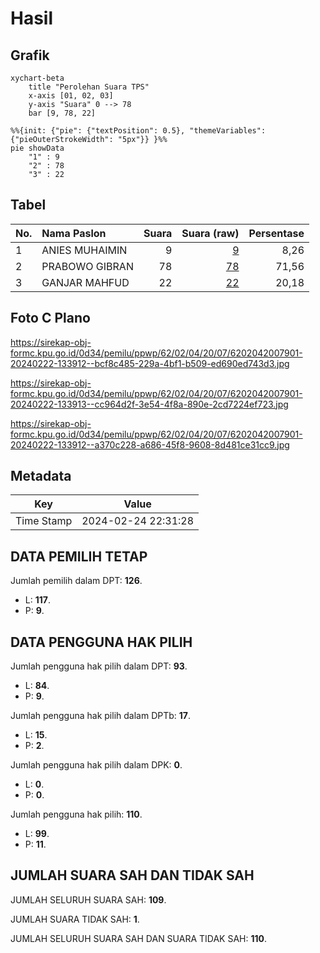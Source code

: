 # Hasil

## Grafik

```mermaid
xychart-beta
    title "Perolehan Suara TPS"
    x-axis [01, 02, 03]
    y-axis "Suara" 0 --> 78
    bar [9, 78, 22]
```

```mermaid
%%{init: {"pie": {"textPosition": 0.5}, "themeVariables": {"pieOuterStrokeWidth": "5px"}} }%%
pie showData
    "1" : 9
    "2" : 78
    "3" : 22
```

## Tabel

| No. | Nama Paslon    | Suara | Suara (raw) | Persentase |
|:--- |:-------------- | -----:| -----------:| ----------:|
| 1   | ANIES MUHAIMIN | 9     | [9][p-1]    | 8,26       |
| 2   | PRABOWO GIBRAN | 78    | [78][p-2]   | 71,56      |
| 3   | GANJAR MAHFUD  | 22    | [22][p-3]   | 20,18      |


[p-1]: https://github.com/gigit-pemilu/pemilu-2024-62-kalimantan-tengah/blob/main/pilpres/hitung-suara/sub/62-kalimantan-tengah/sub/02-kotawaringin-timur/sub/04-parenggean/sub/2007-barunang-miri/sub/901-tps/sub/paslon-1.txt
[p-2]: https://github.com/gigit-pemilu/pemilu-2024-62-kalimantan-tengah/blob/main/pilpres/hitung-suara/sub/62-kalimantan-tengah/sub/02-kotawaringin-timur/sub/04-parenggean/sub/2007-barunang-miri/sub/901-tps/sub/paslon-2.txt
[p-3]: https://github.com/gigit-pemilu/pemilu-2024-62-kalimantan-tengah/blob/main/pilpres/hitung-suara/sub/62-kalimantan-tengah/sub/02-kotawaringin-timur/sub/04-parenggean/sub/2007-barunang-miri/sub/901-tps/sub/paslon-3.txt

## Foto C Plano

https://sirekap-obj-formc.kpu.go.id/0d34/pemilu/ppwp/62/02/04/20/07/6202042007901-20240222-133912--bcf8c485-229a-4bf1-b509-ed690ed743d3.jpg

https://sirekap-obj-formc.kpu.go.id/0d34/pemilu/ppwp/62/02/04/20/07/6202042007901-20240222-133913--cc964d2f-3e54-4f8a-890e-2cd7224ef723.jpg

https://sirekap-obj-formc.kpu.go.id/0d34/pemilu/ppwp/62/02/04/20/07/6202042007901-20240222-133912--a370c228-a686-45f8-9608-8d481ce31cc9.jpg


## Metadata

| Key        | Value               |
| ---------- | ------------------- |
| Time Stamp | 2024-02-24 22:31:28 |


## DATA PEMILIH TETAP

Jumlah pemilih dalam DPT: **126**.
 * L: **117**.
 * P: **9**.

## DATA PENGGUNA HAK PILIH

Jumlah pengguna hak pilih dalam DPT: **93**.
 * L: **84**.
 * P: **9**.

Jumlah pengguna hak pilih dalam DPTb: **17**.
 * L: **15**.
 * P: **2**.

Jumlah pengguna hak pilih dalam DPK: **0**.
 * L: **0**.
 * P: **0**.

Jumlah pengguna hak pilih: **110**.
 * L: **99**.
 * P: **11**.

## JUMLAH SUARA SAH DAN TIDAK SAH

JUMLAH SELURUH SUARA SAH: **109**.

JUMLAH SUARA TIDAK SAH: **1**.

JUMLAH SELURUH SUARA SAH DAN SUARA TIDAK SAH: **110**.


